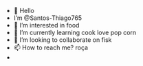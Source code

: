 - 👋 Hello
-  I’m @Santos-Thiago765
- 👀 I’m interested in food
- 🌱 I’m currently learning cook love pop corn
- 💞️ I’m looking to collaborate on fisk
- 📫 How to reach me? roça
- 

<!---
Santos-Thiago765/Santos-Thiago765 is a ✨ special ✨ repository because its `README.md` (this file) appears on your GitHub profile.
You can click the Preview link to take a look at your changes. i love pop corn

